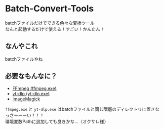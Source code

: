 # Batch-Convert-Tools
 batchファイルだけでできる色々な変換ツール<br>
 なんと起動するだけで使える！すごい！かんたん！

## なんやこれ
 batchファイルやね

## 必要なもんなに？
 - [FFmpeg (ffmpeg.exe)](https://github.com/BtbN/FFmpeg-Builds/releases)
 - [yt-dlp (yt-dlp.exe)](https://github.com/yt-dlp/yt-dlp/releases)
 - [ImageMagick](https://imagemagick.org/script/download.php)
 
 `ffmpeg.exe` と `yt-dlp.exe` はbatchファイルと同じ階層のディレクトリに置きなっさーーーい！！！<br>
 環境変数Pathに追加しても良きかな…（オクサレ様）
